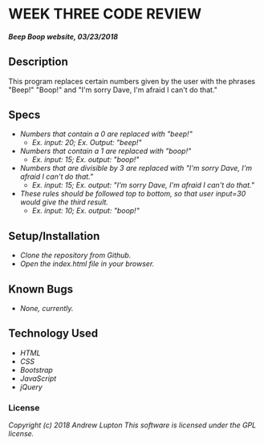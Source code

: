 # WEEK THREE CODE REVIEW

#### _Beep Boop website, 03/23/2018_

## Description
This program replaces certain numbers given by the user with the phrases "Beep!" "Boop!" and "I'm sorry Dave, I'm afraid I can't do that."

## Specs
* _Numbers that contain a 0 are replaced with "beep!"_
  * _Ex. input: 20; Ex. Output: "beep!"_
* _Numbers that contain a 1 are replaced with "boop!"_
  * _Ex. input: 15; Ex. output: "boop!"_
* _Numbers that are divisible by 3 are replaced with "I'm sorry Dave, I'm afraid I can't do that."_
  * _Ex. input: 15; Ex. output: "I'm sorry Dave, I'm afraid I can't do that."_
* _These rules should be followed top to bottom, so that user input=30 would give the third result._
  * _Ex. input: 10; Ex. output: "boop!"_

## Setup/Installation
* _Clone the repository from Github._
* _Open the index.html file in your browser._

## Known Bugs
* _None, currently._

## Technology Used
* _HTML_
* _CSS_
* _Bootstrap_
* _JavaScript_
* _jQuery_

### License
_Copyright (c) 2018 Andrew Lupton_
_This software is licensed under the GPL license._
